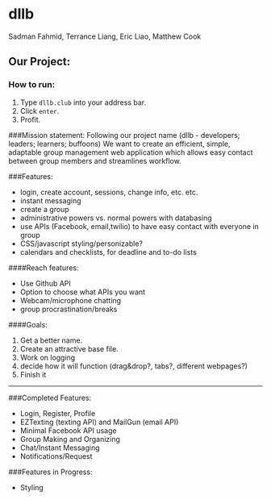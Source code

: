 dllb
====
Sadman Fahmid, Terrance Liang, Eric Liao, Matthew Cook<br>
## Our Project:

### How to run:
1. Type `dllb.club` into your address bar.
2. Click `enter`.
3. Profit.

###Mission statement:
Following our project name (dllb - developers; leaders; learners; buffoons)
We want to create an efficient, simple, adaptable group management web application which allows easy contact between group members and streamlines workflow.

###Features:
* login, create account, sessions, change info, etc. etc.
* instant messaging
* create a group
* administrative powers vs. normal powers with databasing
* use APIs (Facebook, email,twilio) to have easy contact with everyone in group
* CSS/javascript styling/personizable?
* calendars and checklists, for deadline and to-do lists

####Reach features:
* Use Github API
* Option to choose what APIs you want
* Webcam/microphone chatting
* group procrastination/breaks 

####Goals:<br>
1. Get a better name. <br>
2. Create an attractive base file.<br>
3. Work on logging<br>
4. decide how it will function (drag&drop?, tabs?, different webpages?)<br>
5. Finish it <br>

<hr>

###Completed Features:
* Login, Register, Profile
* EZTexting (texting API) and MailGun (email API)
* Minimal Facebook API usage
* Group Making and Organizing
* Chat/Instant Messaging
* Notifications/Request

###Features in Progress:

* Styling

